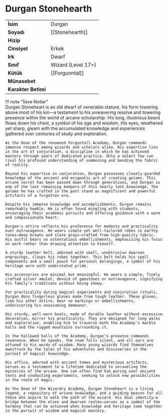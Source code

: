 # Durgan Stonehearth  
|  |  |  
|---|---|  
| **İsim** | Durgan |  
| **Soyadı** | [[Stonehearth]] |  
| **Hizip** |  |  
| **Cinsiyet** | Erkek |  
| **Irk** | Dwarf |  
| **Sınıf** | Wizard (Level 17+) |  
| **Kütük** | [[Forgunntal]] |  
| **Münasebet** |  |  
| **Karakter Betimi** |  |  
  
  
!!! note "İlave Notlar"  
	Durgan Stoneheart is an old dwarf of venerable stature, his form towering above most of his kin—a testament to his unwavering resolve and towering presence within the world of arcane scholarship. His long, illustrious beard flows down his chest, a symbol of his age and wisdom. His eyes, weathered yet sharp, gleam with the accumulated knowledge and experiences gathered over centuries of study and exploration.  
	  
	As the Dean of the renowned Forguntall Academy, Durgan commands immense respect among wizards and scholars alike. His expertise lies in the art of conjuration, a discipline in which he has achieved mastery through years of dedicated practice. Only a select few can rival his profound understanding of summoning and bending the fabric of reality.  
	  
	Beyond his expertise in conjuration, Durgan possesses closely-guarded knowledge of the ancient and enigmatic art of creating golems. This arcane secret has been passed down through generations, and Durgan is one of the last remaining keepers of this nearly lost knowledge. The golems he has crafted in the past stand as magnificent and powerful artifacts of a forgotten era.  
	  
	Despite his immense knowledge and accomplishments, Durgan remains remarkably humble. He is often found mingling with students, encouraging their academic pursuits and offering guidance with a warm and compassionate heart.  
	  
	Durgan's attire reflects his preference for modesty and practicality over extravagance. He wears simple yet well-tailored robes in earthy tones—deep browns and slate grays—crafted from high-quality fabric. His outfit bears no ostentatious embellishments, emphasizing his focus on work rather than drawing attention to himself.  
	  
	A sturdy leather belt, adorned with small, unobtrusive dwarven engravings, clasps his robes together. This belt holds his spell components and a small pouch for personal belongings, a symbol of his heritage worn with understated pride.  
	  
	His accessories are minimal but meaningful. He wears a simple, finely crafted silver amulet, devoid of gemstones or extravagance, signifying his family's traditions without being showy.  
	  
	For practicality during magical experiments and conjuration rituals, Durgan dons fingerless gloves made from tough leather. These gloves, like his other attire, bear no markings or embellishments, underscoring his unassuming demeanor.  
	  
	His sturdy, well-worn boots, made of durable leather without excessive decoration, mirror his practicality. They are designed for long walks and exploration, enabling him to traverse both the Academy's marble halls and the rugged mountains surrounding it.  
	  
	In the hallowed halls of the Academy, Durgan's presence commands reverence. When he speaks, the room falls silent, and all ears are attuned to his words of wisdom. Many young wizards find themselves awestruck by the tales of his adventures and discoveries in the pursuit of magical knowledge.  
	  
	His office, adorned with ancient tomes and mysterious artifacts, serves as a testament to a lifetime dedicated to unraveling the mysteries of the arcane. One can often find him poring over ancient texts and conducting experiments, seeking to unlock new possibilities in the realm of magic.  
	  
	As the Dean of the Wizardry Academy, Durgan Stoneheart is a living legend, a repository of arcane knowledge, and a guiding beacon for all those who aspire to walk the path of the wizard. His dual identity—a bridge between the elven and dwarven realms—serves as a symbol of the harmony that can be achieved when knowledge and heritage come together in the pursuit of wisdom and magical mastery.  
